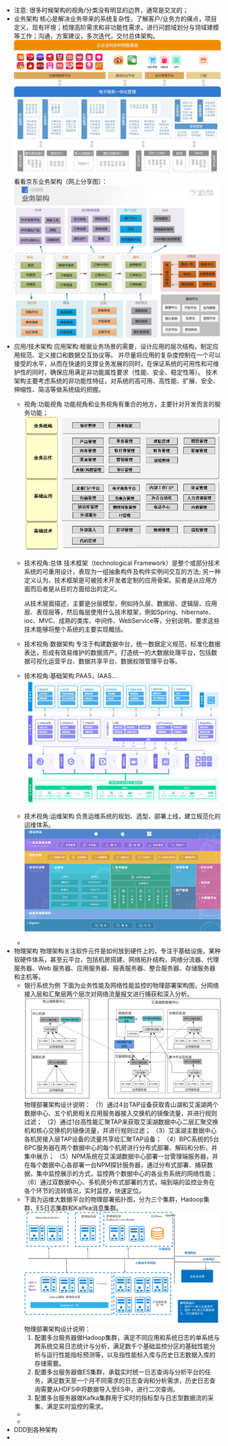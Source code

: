 - 注意:
  很多时候架构的视角/分类没有明显的边界，通常是交叉的；
- 业务架构
  核心是解决业务带来的系统复杂性，了解客户/业务方的痛点，项目定义，现有环境；梳理高阶需求和非功能性需求，进行问题域划分与领域建模等工作；沟通，方案建议，多次迭代，交付总体架构。
  ![image.png](../assets/image_1656816136129_0.png)
  看看京东业务架构（网上分享图）：
  ![image.png](../assets/image_1656816178639_0.png)
- 应用/技术架构
  应用架构:根据业务场景的需要，设计应用的层次结构，制定应用规范、定义接口和数据交互协议等。
  并尽量将应用的复杂度控制在一个可以接受的水平，从而在快速的支撑业务发展的同时，在保证系统的可用性和可维护性的同时，确保应用满足非功能属性要求（性能、安全、稳定性等）。
  技术架构主要考虑系统的非功能性特征，对系统的高可用、高性能、扩展、安全、伸缩性、简洁等做系统级的把握。
	- 视角:功能视角
	  功能视角和业务视角有重合的地方，主要针对开发而言的服务功能；
	  ![image.png](../assets/image_1656816501718_0.png)
	- 技术视角:总体
	  技术框架（technological Framework）是整个或部分技术系统的可重用设计，表现为一组抽象构件及构件实例间交互的方法;
	  另一种定义认为，技术框架是可被技术开发者定制的应用骨架。前者是从应用方面而后者是从目的方面给出的定义。
	  
	  从技术层面描述，主要是分层模型，例如持久层、数据层、逻辑层、应用层、表现层等，然后每层使用什么技术框架，例如Spring、hibernate、ioc、MVC、成熟的类库、中间件、WebService等，分别说明，要求这些技术能够将整个系统的主要实现概括。
	- 技术视角:数据架构
	  专注于构建数据中台，统一数据定义规范，标准化数据表达，形成有效易维护的数据资产。打造统一的大数据处理平台，包括数据可视化运营平台、数据共享平台、数据权限管理平台等。
	- 技术视角:基础架构
	  PAAS，IAAS...
	  ![image.png](../assets/image_1656817026118_0.png)
	- 技术视角:运维架构
	  负责运维系统的规划、选型、部署上线，建立规范化的运维体系。
	  ![image.png](../assets/image_1656817176078_0.png)
	-
- 物理架构
  物理架构关注软件元件是如何放到硬件上的，专注于基础设施，某种软硬件体系，甚至云平台，包括机房搭建、网络拓扑结构，网络分流器、代理服务器、Web 服务器、应用服务器、报表服务器、整合服务器、存储服务器和主机等。
	- 银行系统为例
	  下面为业务性能及网络性能监控的物理部署架构图，分网络接入层和汇聚层两个层次对网络流量报文进行捕获和深入分析。
	  ![image.png](../assets/image_1656817352490_0.png)
	  物理部署架构设计说明：
	  （1）通过4台TAP设备获取青山湖和艾溪湖两个数据中心、五个机房相关应用服务器接入交换机的镜像流量，并进行规则过滤；
	  （2）通过1台高性能汇聚TAP来获取艾溪湖数据中心二层汇聚交换机和核心交换机的镜像流量，并进行规则过滤；
	  （3）艾溪湖主数据中心各机房接入层TAP设备的流量共享给汇聚TAP设备；
	  （4）BPC系统的5台BPC服务器在两个数据中心的每个机房进行分布式部署、解码和分析，并集中展示；
	  （5）NPM系统在艾溪湖数据中心部署一台管理端服务器，并在每个数据中心各部署一台NPM探针服务器，通过分布式部署、捕获数据，集中监控展示的方式，监控两个数据中心的各业务系统的网络性能；
	  （6）通过双数据中心、多机房分布式部署的方式，端到端的监控业务在各个环节的流转情况，实时监控，快速定位。
	- 下面为运维大数据平台的物理部署拓扑图，分为三个集群，Hadoop集群、ES日志集群和Kalfka消息集群。
	  ![image.png](../assets/image_1656817445718_0.png)
	  物理部署架构设计说明：
	  1. 配置多台服务器做Hadoop集群，满足不同应用和系统日志的单系统与跨系统交易日志统计与分析，满足数千个基础监控分区的基础性能分析与运行性能指标预测等，以及指性能标入库与历史日志数据入库的存储需要。
	  2. 配置多台服务器做ES集群，承载实时统一日志查询与分析平台的任务，满足数天至一个月不同需求的日志查询和分析需求，历史日志查询需要从HDFS中将数据导入至ES中，进行二次查询。
	  3. 配置多台服务器做Kafka集群用于实时的指标型与日志型数据流的采集，满足实时监控的需求。
	-
	-
- DDD到各种架构
-
